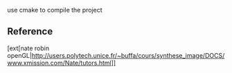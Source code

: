 use cmake to compile the project


## Reference

[ext[nate robin openGL|http://users.polytech.unice.fr/~buffa/cours/synthese_image/DOCS/www.xmission.com/Nate/tutors.html]]